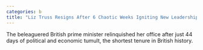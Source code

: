 ```yaml
---
categories: b
title: "Liz Truss Resigns After 6 Chaotic Weeks Igniting New Leadership Fight"
---
```

The beleaguered British prime minister relinquished her office after just 44 days of political and economic tumult, the shortest tenure in British history.